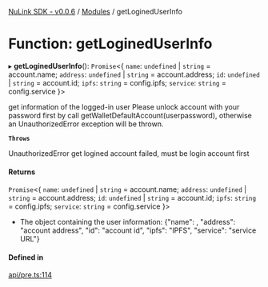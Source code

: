 [NuLink SDK - v0.0.6](../README.md) / [Modules](../modules.md) / getLoginedUserInfo

# Function: getLoginedUserInfo

▸ **getLoginedUserInfo**(): `Promise`<{ `name`: `undefined` \| `string` = account.name; `address`: `undefined` \| `string` = account.address; `id`: `undefined` \| `string` = account.id; `ipfs`: `string` = config.ipfs; `service`: `string` = config.service }\>

get information of the logged-in user
Please unlock account with your password first by call getWalletDefaultAccount(userpassword), otherwise an UnauthorizedError exception will be thrown.

**`Throws`**

UnauthorizedError get logined account failed, must be login account first

#### Returns

`Promise`<{ `name`: `undefined` \| `string` = account.name; `address`: `undefined` \| `string` = account.address; `id`: `undefined` \| `string` = account.id; `ipfs`: `string` = config.ipfs; `service`: `string` = config.service }\>

- The object containing the user information: {"name": , "address": "account address", "id": "account id", "ipfs": "IPFS",  "service": "service URL"}

#### Defined in

[api/pre.ts:114](https://github.com/NuLink-network/nulink-sdk/blob/dec95fc/src/api/pre.ts#L114)
